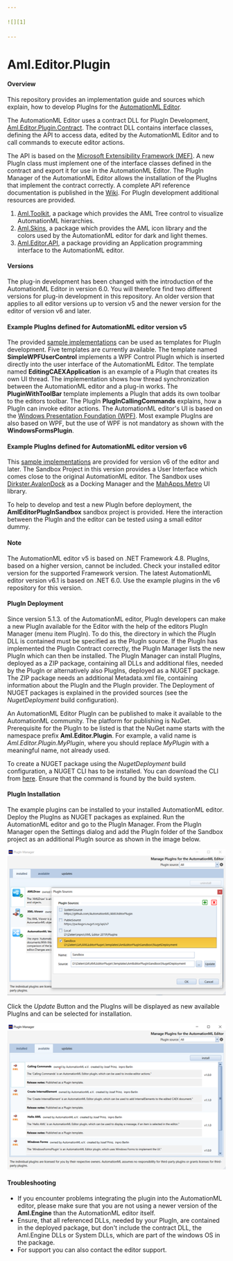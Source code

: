 ```yaml
---

![][1]

---
```


# Aml.Editor.Plugin

#### Overview
This repository provides an implementation guide and sources which explain, how to develop PlugIns for the [AutomationML Editor](https://github.com/AutomationML/AutomationMLEditor/blob/main/README.md).

The AutomationML Editor uses a contract DLL for PlugIn Development, [Aml.Editor.Plugin.Contract](https://www.nuget.org/packages/Aml.Editor.Plugin.Contract).  The contract DLL contains interface classes, defining the API to access data, edited by the AutomationML Editor and to call commands to execute editor actions. 

The API is based on the [Microsoft Extensibility Framework (MEF)](https://docs.microsoft.com/en-us/dotnet/framework/mef/). A new PlugIn class must implement one of the interface classes defined in the contract and export it for use in the AutomationML Editor. The PlugIn Manager of the AutomationML Editor allows the installation of the PlugIns that implement the contract correctly. A complete API reference documentation is published in the [Wiki](https://github.com/AutomationML/AMLEditorPlugin/wiki). For PlugIn development additional resources are provided.
1. [Aml.Toolkit](https://www.nuget.org/packages/Aml.Toolkit), a package which provides the AML Tree control to visualize AutomationML hierarchies.
2. [Aml.Skins](https://www.nuget.org/packages/Aml.Skins), a package which provides the AML icon library and the colors used by the AutomationML editor for dark and light themes.
3. [Aml.Editor.API](https://www.nuget.org/packages/Aml.Editor.API/), a package providing an Application programming interface to the AutomationML editor.

#### Versions
The plug-in development has been changed with the introduction of the AutomationML Editor in version 6.0. You will therefore find two different versions for plug-in development in this repository. An older version that applies to all editor versions up to version v5 and the newer version for the editor of version v6 and later.

#### Example PlugIns defined for AutomationML editor version v5
The provided [sample implementations](PlugInDevelopment_V5) can be used as templates for PlugIn development. Five templates are currently available. The template named **SimpleWPFUserControl** implements a WPF Control PlugIn which is inserted directly into the user interface of the AutomationML Editor. The template named **EditingCAEXApplication** is an example of a PlugIn that creates its own UI thread. The implementation shows how thread synchronization between the AutomationML editor and a plug-in works. The **PluginWithToolBar** template implements a PlugIn that adds its own toolbar to the editors toolbar. The PlugIn **PlugInCallingCommands** explains, how a PlugIn can invoke editor actions. The AutomationML editor's UI is based on the [Windows Presentation Foundation (WPF)](https://visualstudio.microsoft.com/de/vs/features/wpf/). Most example PlugIns are also based on WPF, but the use of WPF is not mandatory as shown with the **WindowsFormsPlugin**.

#### Example PlugIns defined for AutomationML editor version v6
This [sample implementations](PlugInDevelopment_V6) are provided for version v6 of the editor and later.  The Sandbox Project in this version provides a User Interface which comes close to the original AutomationML editor. The Sandbox uses [Dirkster.AvalonDock](http://nuget.org/packages/Dirkster.AvalonDock) as a Docking Manager and the [MahApps.Metro](https://mahapps.com/) UI library.

To help to develop and test a new PlugIn before deployment, the **AmlEditorPlugInSandbox** sandbox project is provided. Here the interaction between the PlugIn and the editor can be tested using a small editor dummy. 

#### Note
The AutomationML editor v5 is based on .NET Framework 4.8. PlugIns, based on a higher version, cannot be included. Check your installed editor version for the supported Framework version. The latest AutomationML editor version v6.1 is based on .NET 6.0. Use the example plugins in the v6 repository for this version.

#### PlugIn Deployment
Since version 5.1.3. of the AutomationML editor, PlugIn developers can make a new PlugIn available for the Editor with the help of the editors PlugIn Manager (menu item PlugIn). To do this, the directory in which the PlugIn DLL is contained must be specified as the PlugIn source. If the PlugIn has implemented the PlugIn Contract correctly, the PlugIn Manager lists the new PlugIn which can then be installed.  The PlugIn Manager can install PlugIns, deployed as a ZIP package, containing all DLLs and additional files, needed by the PlugIn or alternatively also PlugIns, deployed as a NUGET package. The ZIP package needs an additional Metadata.xml file, containing information about the PlugIn and the PlugIn provider. The Deployment of NUGET packages is explained in the provided sources (see the _NugetDeployment_ build configuration).

An AutomationML Editor PlugIn can be published to make it available to the AutomationML community. The platform for publishing is NuGet. Prerequisite for the PlugIn to be listed is that the NuGet name starts with the namespace prefix **Aml.Editor.Plugin**. For example, a valid name is _Aml.Editor.Plugin.MyPlugin_, where you should replace _MyPlugin_ with a meaningful name, not already used.

To create a NUGET package using the _NugetDeployment_ build configuration, a NUGET CLI has to be installed. You can download the CLI from [here](https://www.nuget.org/downloads). Ensure that the command is found by the build system.

#### PlugIn Installation

The example plugins can be installed to your installed AutomationML editor. Deploy the PlugIns as NUGET packages as explained. Run the AutomationML editor and go to the PlugIn Manager. From the PlugIn Manager open the Settings dialog and add the PlugIn folder of the Sandbox project as an additional PlugIn source as shown in the image below.

![](img/PMan.png)

Click the _Update_ Button and the PlugIns will be displayed as new available PlugIns and can be selected for installation.

![](img/PInstall.png)

#### Troubleshooting

- If you encounter problems integrating the plugin into the AutomationML editor, please make sure that you are not using a newer version of the **Aml.Engine** than the AutomationML editor itself. 
- Ensure, that all referenced DLLs, needed by your PlugIn, are contained in the deployed package, but don't include the contract DLL,  the Aml.Engine DLLs or System DLLs, which are part of the windows OS in the package. 
- For support you can also contact the editor support. 



[1]: https://raw.githubusercontent.com/AutomationML/AMLEngine2.1/master/img/AutomationML-Logo.png
